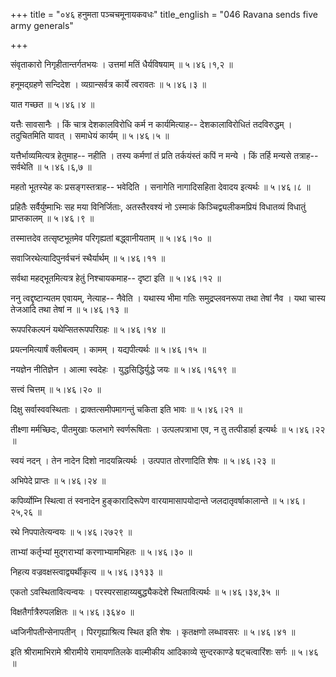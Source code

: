 +++
title = "०४६ हनुमता पञ्चचमूनायकवधः"
title_english = "046 Ravana sends five army generals"

+++


संवृताकारो निगृहीतान्तर्गतभयः । उत्तमां मतिं धैर्यविषयाम्  ॥  ५।४६।१,२
 ॥   

  

हनूमद्ग्रहणे सन्दिदेश । व्यग्रान्सर्वत्र कार्ये त्वरावतः  ॥  ५।४६।३  ॥   

  

यात गच्छत  ॥  ५।४६।४  ॥   

  

यत्तैः सावसानैः । किं चात्र देशकालविरोधि कर्म न कार्यमित्याह--
देशकालाविरोधितं तदविरुद्धम् । तदुचितमिति यावत् । समाधेयं कार्यम्  ॥ 
५।४६।५ ॥   

  

यत्तैर्भाव्यमित्यत्र हेतुमाह-- नहीति । तस्य कर्मणां तं प्रति तर्कयंस्तं
कपिं न मन्ये । किं तर्हि मन्यसे तत्राह-- सर्वथेति  ॥  ५।४६।६,७  ॥   

  

महतो भूतस्येह कः प्रसङ्गस्तत्राह-- भवेदिति । सनागेति नागादिसहिता देवादय
इत्यर्थः  ॥  ५।४६।८  ॥   

  

प्रहितैः सर्वैर्युष्माभिः सह मया विनिर्जिताः, अतस्तैरवश्यं नो ऽस्माकं
किञ्चिद्व्यलीकमप्रियं विधातव्यं विधातुं प्राप्तकालम्  ॥  ५।४६।९  ॥   

  

तस्मात्तदेव तत्सृष्टभूतमेव परिगृह्यतां बद्ध्वानीयताम्  ॥  ५।४६।१०  ॥   

  

सवाजिरथेत्यादिपुनर्वचनं स्थैर्यार्थम्  ॥  ५।४६।११  ॥   

  

सर्वथा महद्भूतमित्यत्र हेतुं निश्चायकमाह-- दृष्टा इति  ॥  ५।४६।१२  ॥   

  

ननु त्वद्दृष्टान्यतम एवायम्, नेत्याह-- नैवेति । यथास्य भीमा गतिः
समुद्रप्लवनरूपा तथा तेषां नैव । यथा चास्य तेजआदि तथा तेषां न  ॥  ५।४६।१३
 ॥   

  

रूपपरिकल्पनं यथेप्सितरूपपरिग्रहः  ॥  ५।४६।१४  ॥   

  

प्रयत्नमित्यार्षं क्लीबत्वम् । कामम् । यद्यपीत्यर्थः  ॥  ५।४६।१५  ॥   

  

नयज्ञेन नीतिज्ञेन । आत्मा स्वदेहः । युद्धसिद्धिर्युद्धे जयः  ॥  ५।४६।१६१९
 ॥   

  

सत्त्वं चित्तम्  ॥  ५।४६।२०  ॥   

  

दिक्षु सर्वास्ववस्थिताः । द्राक्तत्समीपमागन्तुं चकिता इति भावः  ॥ 
५।४६।२१  ॥   

  

तीक्ष्णा मर्मच्छिदः, पीतमुखाः फलभागे स्वर्णरूषिताः । उत्पलपत्राभा एव, न
तु तत्पीडार्हा इत्यर्थः  ॥  ५।४६।२२  ॥   

  

स्वयं नदन् । तेन नादेन दिशो नादयन्नित्यर्थः । उत्पपात तोरणादिति शेषः  ॥ 
५।४६।२३  ॥   

  

अभिपेदे प्राप्तः  ॥  ५।४६।२४  ॥   

  

कपिर्व्योम्नि स्थित्वा तं स्वनादेन हुङ्कारादिरूपेण वारयामासापयोदान्ते
जलदातृवर्षाकालान्ते  ॥  ५।४६।२५,२६  ॥   

  

रथे निपपातेत्यन्वयः  ॥  ५।४६।२७२९  ॥   

  

ताभ्यां कर्तृभ्यां मुद्गराभ्यां करणाभ्यामभिहतः  ॥  ५।४६।३०  ॥   

  

निहत्य वज्रवक्षस्त्वाद्व्यर्थीकृत्य  ॥  ५।४६।३१३३  ॥   

  

एकतो ऽवस्थितावित्यन्वयः । परस्परसाहाय्यबुद्ध्यैकदेशे स्थितावित्यर्थः  ॥ 
५।४६।३४,३५  ॥   

  

विक्षतैर्गात्रैरुपलक्षितः  ॥  ५।४६।३६४०  ॥   

  

ध्वजिनीपतीन्सेनापतीन् । पिरगृह्याश्रित्य स्थित इति शेषः । कृतक्षणो
लब्धावसरः  ॥  ५।४६।४१  ॥   

  

इति श्रीरामाभिरामे श्रीरामीये रामायणतिलके वाल्मीकीय आदिकाव्ये
सुन्दरकाण्डे षट्चत्वारिंशः सर्गः  ॥  ५।४६  ॥   

  


